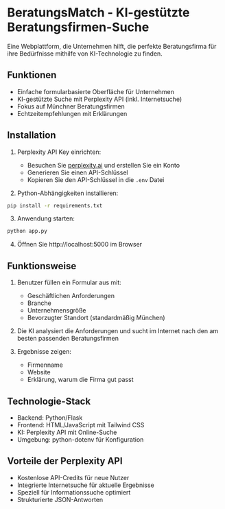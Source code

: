 # BeratungsMatch - KI-gestützte Beratungsfirmen-Suche

Eine Webplattform, die Unternehmen hilft, die perfekte Beratungsfirma für ihre Bedürfnisse mithilfe von KI-Technologie zu finden.

## Funktionen

- Einfache formularbasierte Oberfläche für Unternehmen
- KI-gestützte Suche mit Perplexity API (inkl. Internetsuche)
- Fokus auf Münchner Beratungsfirmen
- Echtzeitempfehlungen mit Erklärungen

## Installation

1. Perplexity API Key einrichten:
   - Besuchen Sie [perplexity.ai](https://www.perplexity.ai) und erstellen Sie ein Konto
   - Generieren Sie einen API-Schlüssel
   - Kopieren Sie den API-Schlüssel in die `.env` Datei

2. Python-Abhängigkeiten installieren:
```bash
pip install -r requirements.txt
```

3. Anwendung starten:
```bash
python app.py
```

4. Öffnen Sie http://localhost:5000 im Browser

## Funktionsweise

1. Benutzer füllen ein Formular aus mit:
   - Geschäftlichen Anforderungen
   - Branche
   - Unternehmensgröße
   - Bevorzugter Standort (standardmäßig München)

2. Die KI analysiert die Anforderungen und sucht im Internet nach den am besten passenden Beratungsfirmen

3. Ergebnisse zeigen:
   - Firmenname
   - Website
   - Erklärung, warum die Firma gut passt

## Technologie-Stack

- Backend: Python/Flask
- Frontend: HTML/JavaScript mit Tailwind CSS
- KI: Perplexity API mit Online-Suche
- Umgebung: python-dotenv für Konfiguration

## Vorteile der Perplexity API

- Kostenlose API-Credits für neue Nutzer
- Integrierte Internetsuche für aktuelle Ergebnisse
- Speziell für Informationssuche optimiert
- Strukturierte JSON-Antworten